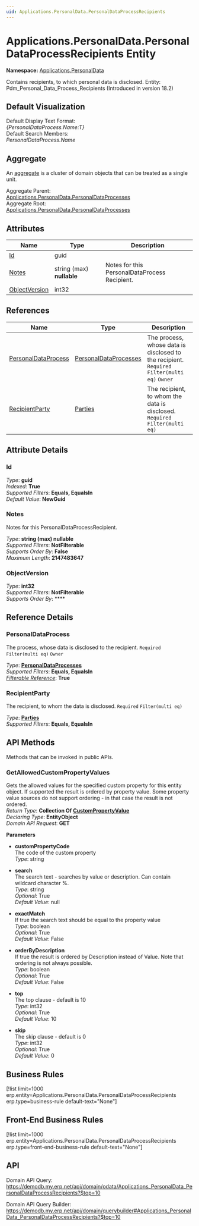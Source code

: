 ```yaml
---
uid: Applications.PersonalData.PersonalDataProcessRecipients
---
```

# Applications.PersonalData.PersonalDataProcessRecipients Entity

**Namespace:** [Applications.PersonalData](Applications.PersonalData.md)  

Contains recipients, to which personal data is disclosed. Entity: Pdm_Personal_Data_Process_Recipients (Introduced in version 18.2)

## Default Visualization
Default Display Text Format:  
_{PersonalDataProcess.Name:T}_  
Default Search Members:  
_PersonalDataProcess.Name_  

## Aggregate
An [aggregate](https://docs.erp.net/tech/advanced/concepts/aggregates.html) is a cluster of domain objects that can be treated as a single unit.  

Aggregate Parent:  
[Applications.PersonalData.PersonalDataProcesses](Applications.PersonalData.PersonalDataProcesses.md)  
Aggregate Root:  
[Applications.PersonalData.PersonalDataProcesses](Applications.PersonalData.PersonalDataProcesses.md)  

## Attributes

| Name | Type | Description |
| ---- | ---- | --- |
| [Id](Applications.PersonalData.PersonalDataProcessRecipients.md#id) | guid |  
| [Notes](Applications.PersonalData.PersonalDataProcessRecipients.md#notes) | string (max) __nullable__ | Notes for this PersonalDataProcess<br />Recipient. 
| [ObjectVersion](Applications.PersonalData.PersonalDataProcessRecipients.md#objectversion) | int32 |  

## References

| Name | Type | Description |
| ---- | ---- | --- |
| [PersonalDataProcess](Applications.PersonalData.PersonalDataProcessRecipients.md#personaldataprocess) | [PersonalDataProcesses](Applications.PersonalData.PersonalDataProcesses.md) | The process, whose data is disclosed to the recipient. `Required` `Filter(multi eq)` `Owner` |
| [RecipientParty](Applications.PersonalData.PersonalDataProcessRecipients.md#recipientparty) | [Parties](General.Contacts.Parties.md) | The recipient, to whom the data is disclosed. `Required` `Filter(multi eq)` |


## Attribute Details

### Id

_Type_: **guid**  
_Indexed_: **True**  
_Supported Filters_: **Equals, EqualsIn**  
_Default Value_: **NewGuid**  

### Notes

Notes for this PersonalDataProcessRecipient.

_Type_: **string (max) __nullable__**  
_Supported Filters_: **NotFilterable**  
_Supports Order By_: **False**  
_Maximum Length_: **2147483647**  

### ObjectVersion

_Type_: **int32**  
_Supported Filters_: **NotFilterable**  
_Supports Order By_: ****  


## Reference Details

### PersonalDataProcess

The process, whose data is disclosed to the recipient. `Required` `Filter(multi eq)` `Owner`

_Type_: **[PersonalDataProcesses](Applications.PersonalData.PersonalDataProcesses.md)**  
_Supported Filters_: **Equals, EqualsIn**  
_[Filterable Reference](https://docs.erp.net/dev/domain-api/filterable-references.html)_: **True**  

### RecipientParty

The recipient, to whom the data is disclosed. `Required` `Filter(multi eq)`

_Type_: **[Parties](General.Contacts.Parties.md)**  
_Supported Filters_: **Equals, EqualsIn**  


## API Methods

Methods that can be invoked in public APIs.

### GetAllowedCustomPropertyValues

Gets the allowed values for the specified custom property for this entity object.              If supported the result is ordered by property value. Some property value sources do not support ordering - in that case the result is not ordered.  
_Return Type_: **Collection Of [CustomPropertyValue](../data-types.md#general.custompropertyvalue)**  
_Declaring Type_: **EntityObject**  
_Domain API Request_: **GET**  

**Parameters**  
  * **customPropertyCode**  
    The code of the custom property  
    _Type_: string  

  * **search**  
    The search text - searches by value or description. Can contain wildcard character %.  
    _Type_: string  
     _Optional_: True  
    _Default Value_: null  

  * **exactMatch**  
    If true the search text should be equal to the property value  
    _Type_: boolean  
     _Optional_: True  
    _Default Value_: False  

  * **orderByDescription**  
    If true the result is ordered by Description instead of Value. Note that ordering is not always possible.  
    _Type_: boolean  
     _Optional_: True  
    _Default Value_: False  

  * **top**  
    The top clause - default is 10  
    _Type_: int32  
     _Optional_: True  
    _Default Value_: 10  

  * **skip**  
    The skip clause - default is 0  
    _Type_: int32  
     _Optional_: True  
    _Default Value_: 0  



## Business Rules

[!list limit=1000 erp.entity=Applications.PersonalData.PersonalDataProcessRecipients erp.type=business-rule default-text="None"]

## Front-End Business Rules

[!list limit=1000 erp.entity=Applications.PersonalData.PersonalDataProcessRecipients erp.type=front-end-business-rule default-text="None"]

## API

Domain API Query:
<https://demodb.my.erp.net/api/domain/odata/Applications_PersonalData_PersonalDataProcessRecipients?$top=10>

Domain API Query Builder:
<https://demodb.my.erp.net/api/domain/querybuilder#Applications_PersonalData_PersonalDataProcessRecipients?$top=10>

